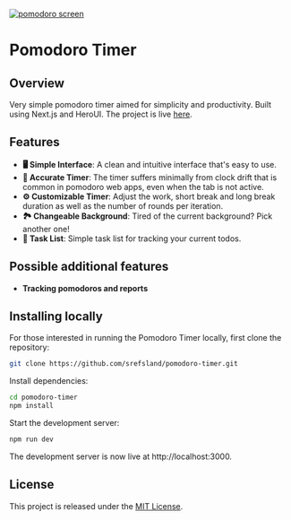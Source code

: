 [![pomodoro screen](images/pomodoro-screen.png)](https://www.pomodorotimer.me/)

# Pomodoro Timer

## Overview

Very simple pomodoro timer aimed for simplicity and productivity. Built using Next.js and HeroUI. The project is live [here](https://www.pomodorotimer.me/).

## Features 
- **🖥️ Simple Interface**: A clean and intuitive interface that's easy to use.
- **🎯 Accurate Timer**: The timer suffers minimally from clock drift that is common in pomodoro web apps, even when the tab is not active.
- **⚙️ Customizable Timer**: Adjust the work, short break and long break duration as well as the number of rounds per iteration.
- **🏞️ Changeable Background**: Tired of the current background? Pick another one!
- **📝 Task List**: Simple task list for tracking your current todos.

## Possible additional features
- **Tracking pomodoros and reports**

## Installing locally

For those interested in running the Pomodoro Timer locally, first clone the repository:
```bash
git clone https://github.com/srefsland/pomodoro-timer.git
```

Install dependencies:
```bash
cd pomodoro-timer
npm install
```

Start the development server:
```bash
npm run dev
```

The development server is now live at http://localhost:3000.

## License

This project is released under the [MIT License](LICENSE.md).
